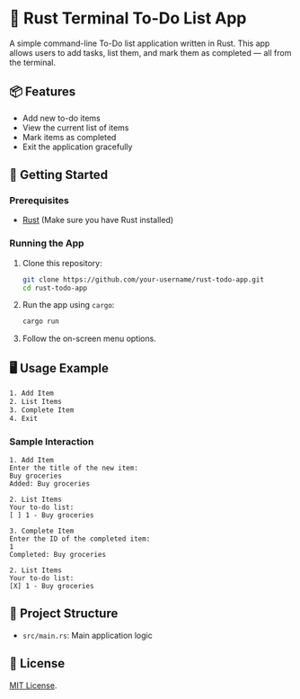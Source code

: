 # 📝 Rust Terminal To-Do List App

A simple command-line To-Do list application written in Rust. This app allows users to add tasks, list them, and mark them as completed — all from the terminal.

## 📦 Features

- Add new to-do items
- View the current list of items
- Mark items as completed
- Exit the application gracefully

## 🚀 Getting Started

### Prerequisites

- [Rust](https://www.rust-lang.org/tools/install) (Make sure you have Rust installed)

### Running the App

1. Clone this repository:

   ```bash
   git clone https://github.com/your-username/rust-todo-app.git
   cd rust-todo-app
    ```

2. Run the app using `cargo`:

   ```bash
   cargo run
   ```

3. Follow the on-screen menu options.

## 🖥️ Usage Example

```bash
1. Add Item
2. List Items
3. Complete Item
4. Exit
```

### Sample Interaction

```
1. Add Item
Enter the title of the new item:
Buy groceries
Added: Buy groceries

2. List Items
Your to-do list:
[ ] 1 - Buy groceries

3. Complete Item
Enter the ID of the completed item:
1
Completed: Buy groceries

2. List Items
Your to-do list:
[X] 1 - Buy groceries
```

## 📂 Project Structure

* `src/main.rs`: Main application logic

## 📄 License

[MIT License](LICENSE).
